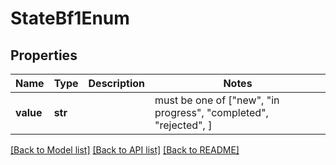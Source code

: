 # StateBf1Enum


## Properties
Name | Type | Description | Notes
------------ | ------------- | ------------- | -------------
**value** | **str** |  |  must be one of ["new", "in progress", "completed", "rejected", ]

[[Back to Model list]](../README.md#documentation-for-models) [[Back to API list]](../README.md#documentation-for-api-endpoints) [[Back to README]](../README.md)


